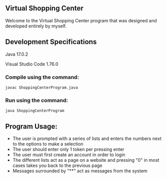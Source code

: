 ## Virtual Shopping Center

Welcome to the Virtual Shopping Center program that was designed and developed entirely by myself.

## Development Specifications

Java 17.0.2

Visual Studio Code 1.76.0

### Compile using the command:
`javac ShoppingCenterProgram.java`

### Run using the command:
`java ShoppingCenterProgram`

## Program Usage:

* The user is prompted with a series of lists and enters the numbers next to the options to make a selection
* The user should enter only 1 token per pressing enter
* The user must first create an account in order to login
* The different lists act as a page on a website and pressing "0" in most cases takes you back to the previous page
* Messages surrounded by "**" act as messages from the system
